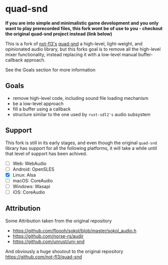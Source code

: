 # quad-snd

**If you are into simple and minimalistic game development and you only want to play prerecorded files, this fork wont be of use to you - checkout the original quad-snd project instead (link below)**

This is a fork of [not-fl3's](https://github.com/not-fl3) [quad-snd](https://github.com/not-fl3/quad-snd) a high-level, light-weight, and opinionated audio library,
but this forks goal is to remove all the high-level mixer functionality, instead replacing it with a low-level manual buffer-callback approach.

See the Goals section for more information

## Goals
- remove high-level code, including sound file loading mechanism
- be a low-level approach
- fill a buffer using a callback
- structure similar to the one used by `rust-sdl2's` audio subsystem 

## Support
This fork is still in its early stages,
and even though the original `quad-snd` library has support for all the following platforms,
it will take a while until that level of support has been achived.

- [ ] Web: WebAudio
- [ ] Android: OpenSLES
- [x] Linux: Alsa
- [ ] macOS: CoreAudio
- [ ] Windows: Wasapi
- [ ] iOS: CoreAudio

## Attribution
Some Attribution taken from the original repository

- https://github.com/floooh/sokol/blob/master/sokol_audio.h
- https://github.com/norse-rs/audir
- https://github.com/unrust/uni-snd

And obviously a huge shoutout to the original repository https://github.com/not-fl3/quad-snd
